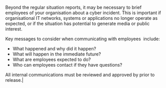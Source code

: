 Beyond the regular situation reports, it may be necessary to brief employees of your organisation about a cyber incident. This is important if organisational IT networks, systems or applications no longer operate as expected, or if the situation has potential to generate media or public interest.

Key messages to consider when communicating with employees  include:

- What happened and why did it happen?
- What will happen in the immediate future?
- What are employees expected to do?
- Who can employees contact if they have questions?

All internal communications must be reviewed and approved by <communications lead and the Incident Manager> prior to release.|